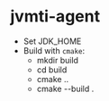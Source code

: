 # jvmti-agent
* Set JDK_HOME
* Build with `cmake`:
    - mkdir build
    - cd build
    - cmake ..
    - cmake --build .

